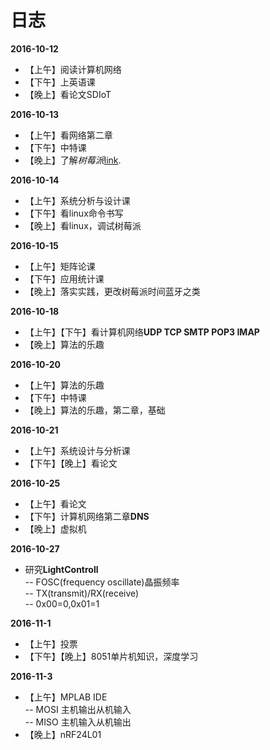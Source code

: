 # 日志

**2016-10-12**  
- 【上午】阅读计算机网络  
- 【下午】上英语课
- 【晚上】看论文SDIoT  

**2016-10-13**  
- 【上午】看网络第二章  
- 【下午】中特课  
- 【晚上】了解*树莓派*[link](http://shumeipai.nxez.com/).  

**2016-10-14**  
- 【上午】系统分析与设计课 
- 【下午】看linux命令书写  
- 【晚上】看linux，调试树莓派  

**2016-10-15**  
- 【上午】矩阵论课  
- 【下午】应用统计课    
- 【晚上】落实实践，更改树莓派时间蓝牙之类  

**2016-10-18**  
- 【上午】【下午】看计算机网络**UDP TCP SMTP POP3 IMAP**  
- 【晚上】算法的乐趣  

**2016-10-20**  
- 【上午】算法的乐趣  
- 【下午】中特课  
- 【晚上】算法的乐趣，第二章，基础  

**2016-10-21**  
- 【上午】系统设计与分析课  
- 【下午】【晚上】看论文

**2016-10-25**  
- 【上午】看论文  
- 【下午】计算机网络第二章**DNS**  
- 【晚上】虚拟机  

**2016-10-27**  
- 研究**LightControll**  
-- FOSC(frequency oscillate)晶振频率  
-- TX(transmit)/RX(receive)  
-- 0x00=0,0x01=1  

**2016-11-1**  
- 【上午】投票  
- 【下午】【晚上】8051单片机知识，深度学习  

**2016-11-3**  
- 【上午】MPLAB IDE  
-- MOSI 主机输出从机输入  
-- MISO 主机输入从机输出  
- 【晚上】nRF24L01

